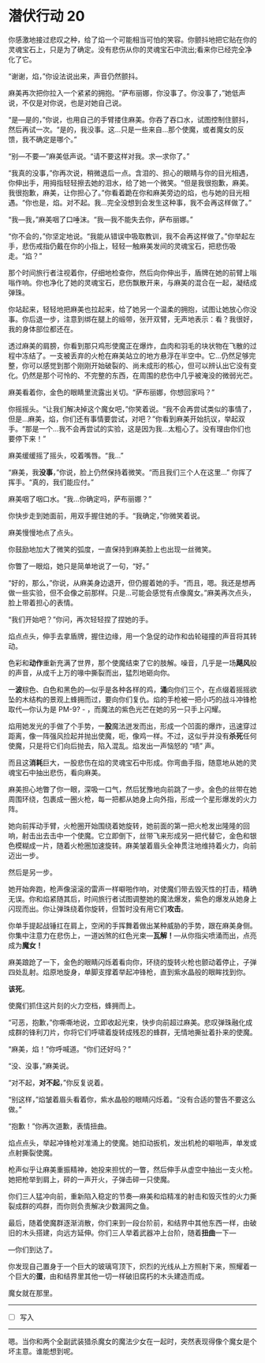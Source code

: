 # 潜伏行动 20

你感激地接过悲叹之种，给了焰一个可能相当可怕的笑容。你颤抖地把它贴在你的灵魂宝石上，只是为了确定。没有悲伤从你的灵魂宝石中流出;看来你已经完全净化了它。

“谢谢，焰，”你设法说出来，声音仍然颤抖。

麻美再次把你拉入一个紧紧的拥抱。“萨布丽娜，你没事了。你没事了，”她低声说，不仅是对你说，也是对她自己说。

“是—是的，”你说，也用自己的手臂搂住麻美。你吞了吞口水，试图控制住颤抖，然后再试一次。“是的，我没事。这...只是一些来自...那个使魔，或者魔女的反馈，我不确定是哪个。”

“别—不要—”麻美低声说。“请不要这样对我。求—求你了。”

“我真的没事，”你再次说，稍微退后一点。含泪的、担心的眼睛与你的目光相遇，你伸出手，用拇指轻轻擦去她的泪水，给了她一个微笑。“但是我很抱歉，麻美。我很抱歉，麻美，让你担心了。”你看着跪在你和麻美旁边的焰，也与她的目光相遇。“你也是，焰。对不起。我...完全没想到会发生这种事，我不会再这样做了。”

“我—我，”麻美咽了口唾沫。“我—我不能失去你，萨布丽娜。”

“你不会的，”你坚定地说。“我能从错误中吸取教训，我不会再这样做了。”你举起左手，悲伤戒指仍戴在你的小指上，轻轻一触麻美发间的灵魂宝石，把悲伤吸走。“焰？”

那个时间旅行者注视着你，仔细地检查你，然后向你伸出手，盾牌在她的前臂上嗡嗡作响。你也净化了她的灵魂宝石，悲伤飘散开来，与麻美的混合在一起，凝结成弹珠。

你站起来，轻轻地把麻美也拉起来，给了她另一个温柔的拥抱，试图让她放心你没事。你后退一步，注意到绑在腿上的缎带，张开双臂，无声地表示：看？我很好，我的身体部位都还在。

透过麻美的肩膀，你看到那只鸡形使魔正在爆炸，血肉和羽毛的块状物在飞散的过程中冻结了。一支被丢弃的火枪在麻美站立的地方悬浮在半空中。它...仍然足够完整，你可以感觉到那个刚刚开始破裂的、尚未成形的核心，但可以辨认出它没有变化。仍然是那个可怜的、不完整的东西，在周围的悲伤中几乎被淹没的微弱光芒。

麻美看着你，金色的眼睛里流露出关切。“萨布丽娜，你想回家吗？”

你摇摇头。“让我们解决掉这个魔女吧，”你笑着说。“我不会再尝试类似的事情了，但是...麻美，焰，你们还有事情要尝试，对吧？”你看到麻美开始抗议，举起双手。“那是一个...我不会再尝试的实验，这是因为我...太粗心了。没有理由你们也要停下来！”

麻美缓缓摇了摇头，咬着嘴唇。“我...”

“麻美，我**没事**，”你说，脸上仍然保持着微笑。“而且我们三个人在这里...” 你挥了挥手。“真的，我们能应付。”

麻美咽了咽口水。“我...你确定吗，萨布丽娜？”

你快步走到她面前，用双手握住她的手。“我确定，”你微笑着说。

麻美慢慢地点了点头。

你鼓励地加大了微笑的弧度，一直保持到麻美脸上也出现一丝微笑。

你瞥了一眼焰，她只是简单地说了一句，“好。”

“好的，那么，”你说，从麻美身边退开，但仍握着她的手。“而且，嗯。我还是想再做一些实验，但不会像之前那样。只是...可能会感觉有点像魔女。”麻美再次点头，脸上带着担心的表情。

“我们开始吧？”你问，再次轻轻捏了捏她的手。

焰点点头，伸手去拿盾牌，握住边缘，用一个急促的动作和齿轮碰撞的声音将其转动。

色彩和**动作**重新充满了世界，那个使魔结束了它的肢解。噪音，几乎是一场**飓风**般的声音，从成千上万的喙中撕裂而出，猛烈地砸向你。

一**波**棕色、白色和黑色的—似乎是各种各样的鸡，**涌**向你们三个，在点缀着摇摇欲坠的木结构的景观上蜂拥而过，要向你们复仇。焰的手枪被一把小巧的战斗冲锋枪取代—你认为是 PM-9? - ，而魔法的紫色光芒在她的另一只手上闪耀。

焰用她发光的手做了个手势，一**股**魔法迸发而出，形成一个凹面的爆炸，迅速穿过距离，像一阵强风捡起并抛出使魔，呃，像鸡一样。不过，这似乎并没有**杀死**任何使魔，只是将它们向后抛去，陷入混乱。焰发出一声恼怒的 “啧” 声。

而且这**消耗**巨大，一股悲伤在焰的灵魂宝石中形成。你弯曲手指，随意地从她的灵魂宝石中抽出悲伤，看向麻美。

麻美担心地瞥了你一眼，深吸一口气，然后犹豫地向前跳了一步。金色的丝带在她周围环绕，包裹成一圈火枪，每一把都从她身上向外指，形成一个星形爆发的火力阵。

她向前挥动手臂，火枪圈开始围绕着她旋转，她前面的第一把火枪发出隆隆的回响，射击出去击中一个使魔。它立即倒下，丝带飞来形成另一把代替它，金色和银色模糊成一片，随着火枪圈加速旋转。麻美皱着眉头全神贯注地维持着火力，向前迈出一步。

然后是另一步。

她开始奔跑，枪声像滚滚的雷声一样噼啪作响，对使魔们带去毁灭性的打击，精确无误。你和焰紧随其后，时间旅行者试图调整她的魔法爆发，紫色的爆发从她身上闪现而出。你让弹珠绕着你旋转，但暂时没有用它们**攻击**。

你单手提起战锤扛在肩上，空闲的手挥舞着做出某种威胁的手势，跟在麻美身侧。你集中注意力在悲伤上，一道凶煞的红色光束—**瓦解！**—从你指尖喷涌而出，点亮成为**魔女！**

麻美踉跄了一下，金色的眼睛闪烁着看向你，环绕的旋转火枪也颤动着停止，子弹四处乱射。焰原地旋身，单脚支撑着举起冲锋枪，直到紫水晶般的眼眸找到你。

**该死**。

使魔们抓住这片刻的火力空档，蜂拥而上。

“可恶，抱歉，”你嘶嘶地说，立即收起光束，快步向前超过麻美。悲叹弹珠融化成成群的锋利刀片，你将它们呼啸着旋转成残忍的蜂群，无情地撕扯着扑来的使魔。

“麻美，焰！”你呼喊道。“你们还好吗？” 

“没、没事，”麻美说。

“对不起，**对不起**，”你反复说着。

“别这样，”焰皱着眉头看着你，紫水晶般的眼睛闪烁着。“没有合适的警告不要这么做。”

“抱歉！”你再次道歉，表情扭曲。

焰点点头，举起冲锋枪对准涌上的使魔。她扣动扳机，发出机枪的噼啪声，单发或点射撕裂使魔。

枪声似乎让麻美重振精神，她投来担忧的一瞥，然后伸手从虚空中抽出一支火枪。她把枪举到肩上，砰的一声开火，子弹击碎一只使魔。

你们三人猛冲向前，重新陷入稳定的节奏—麻美和焰精准的射击和毁灭性的火力撕裂成群的鸡群，而你则负责解决少数漏网之鱼。

最后，随着使魔群逐渐消散，你们来到一段台阶前，和结界中其他东西一样，由破旧的木头搭建，向远方延伸。你们三人举着武器冲上台阶，随着**扭曲**一下—

—你们到达了。

你发现自己置身于一个巨大的玻璃穹顶下，炽烈的光线从上方照射下来，照耀着一个巨大的**蛋**，由和结界里其他一切一样破旧腐朽的木头建造而成。

魔女就在那里。

---

- [ ] 写入

---

嗯。当你和两个全副武装猎杀魔女的魔法少女在一起时，突然表现得像个魔女是个坏主意。谁能想到呢。
